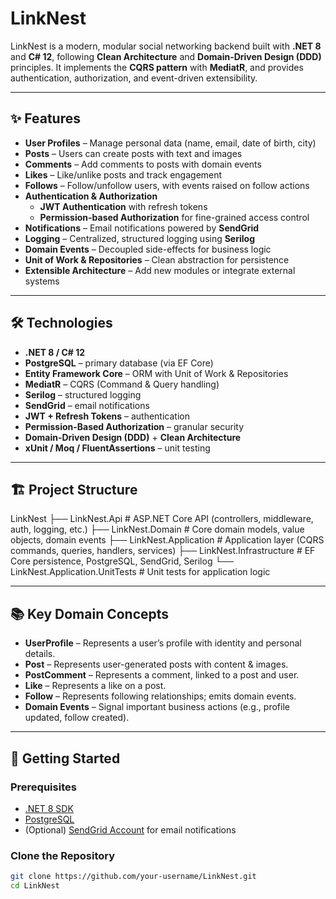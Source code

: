 # LinkNest

LinkNest is a modern, modular social networking backend built with **.NET 8** and **C# 12**, following **Clean Architecture** and **Domain-Driven Design (DDD)** principles. It implements the **CQRS pattern** with **MediatR**, and provides authentication, authorization, and event-driven extensibility.

---

## ✨ Features

- **User Profiles** – Manage personal data (name, email, date of birth, city)
- **Posts** – Users can create posts with text and images
- **Comments** – Add comments to posts with domain events
- **Likes** – Like/unlike posts and track engagement
- **Follows** – Follow/unfollow users, with events raised on follow actions
- **Authentication & Authorization**
  - **JWT Authentication** with refresh tokens
  - **Permission-based Authorization** for fine-grained access control
- **Notifications** – Email notifications powered by **SendGrid**
- **Logging** – Centralized, structured logging using **Serilog**
- **Domain Events** – Decoupled side-effects for business logic
- **Unit of Work & Repositories** – Clean abstraction for persistence
- **Extensible Architecture** – Add new modules or integrate external systems

---

## 🛠️ Technologies

- **.NET 8 / C# 12**
- **PostgreSQL** – primary database (via EF Core)
- **Entity Framework Core** – ORM with Unit of Work & Repositories
- **MediatR** – CQRS (Command & Query handling)
- **Serilog** – structured logging
- **SendGrid** – email notifications
- **JWT + Refresh Tokens** – authentication
- **Permission-Based Authorization** – granular security
- **Domain-Driven Design (DDD)** + **Clean Architecture**
- **xUnit / Moq / FluentAssertions** – unit testing

---

## 🏗️ Project Structure
LinkNest
├── LinkNest.Api # ASP.NET Core API (controllers, middleware, auth, logging, etc.)
├── LinkNest.Domain # Core domain models, value objects, domain events
├── LinkNest.Application # Application layer (CQRS commands, queries, handlers, services)
├── LinkNest.Infrastructure # EF Core persistence, PostgreSQL, SendGrid, Serilog
└── LinkNest.Application.UnitTests # Unit tests for application logic


---

## 📚 Key Domain Concepts  

- **UserProfile** – Represents a user’s profile with identity and personal details.  
- **Post** – Represents user-generated posts with content & images.  
- **PostComment** – Represents a comment, linked to a post and user.  
- **Like** – Represents a like on a post.  
- **Follow** – Represents following relationships; emits domain events.  
- **Domain Events** – Signal important business actions (e.g., profile updated, follow created).  

---

## 🚀 Getting Started  

### Prerequisites  

- [.NET 8 SDK](https://dotnet.microsoft.com/download/dotnet/8.0)  
- [PostgreSQL](https://www.postgresql.org/download/)  
- (Optional) [SendGrid Account](https://sendgrid.com/) for email notifications  

### Clone the Repository  

```bash
git clone https://github.com/your-username/LinkNest.git
cd LinkNest
